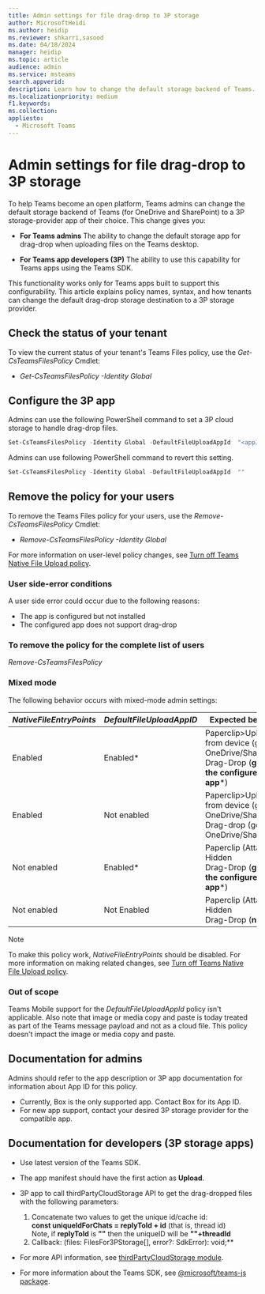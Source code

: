 ```yaml
---
title: Admin settings for file drag-drop to 3P storage 
author: MicrosoftHeidi
ms.author: heidip
ms.reviewer: shkarri,sasood
ms.date: 04/18/2024
manager: heidip
ms.topic: article
audience: admin
ms.service: msteams
search.appverid: 
description: Learn how to change the default storage backend of Teams.
ms.localizationpriority: medium
f1.keywords: 
ms.collection:
appliesto: 
  - Microsoft Teams
---
```


# Admin settings for file drag-drop to 3P storage

To help Teams become an open platform, Teams admins can change the default storage backend of Teams (for OneDrive and SharePoint) to a 3P storage-provider app of their choice. This change gives you:

- **For Teams admins** The ability to change the default storage app for drag-drop when uploading files on the Teams desktop.

- **For Teams app developers (3P)** The ability to use this capability for Teams apps using the Teams SDK.

This functionality works only for Teams apps built to support this configurability. This article explains policy names, syntax, and how tenants can change the default drag-drop storage destination to a 3P storage provider.

## Check the status of your tenant
To view the current status of your tenant's Teams Files policy, use the *Get-CsTeamsFilesPolicy* Cmdlet:
- *Get-CsTeamsFilesPolicy -Identity Global*

## Configure the 3P app
Admins can use the following PowerShell command to set a 3P cloud storage to handle drag-drop files.

```powershell
Set-CsTeamsFilesPolicy -Identity Global -DefaultFileUploadAppId  "<appId>"
```

Admins can use following PowerShell command to revert this setting.

```powershell
Set-CsTeamsFilesPolicy -Identity Global -DefaultFileUploadAppId  ""
```

## Remove the policy for your users
 To remove the Teams Files policy for your users, use the *Remove-CsTeamsFilesPolicy* Cmdlet:
- *Remove-CsTeamsFilesPolicy -Identity Global*

For more information on user-level policy changes, see [Turn off Teams Native File Upload policy](/microsoftteams/turn-off-teams-native-file-upload-policy).

### User side-error conditions
A user side error could occur due to the following reasons:
- The app is configured but not installed
- The configured app does not support drag-drop

### To remove the policy for the complete list of users
*Remove-CsTeamsFilesPolicy*

### Mixed mode
The following behavior occurs with mixed-mode admin settings:

|*NativeFileEntryPoints* |*DefaultFileUploadAppID* |Expected behavior
|---------|---------|---|
|Enabled     |Enabled*       |Paperclip>Upload from device (goes to OneDrive/SharePoint)<br>Drag-Drop (**goes to the configured 3P app***)|
|Enabled    |Not enabled      |Paperclip>Upload from device  (goes to OneDrive/SharePoint)<br>Drag-drop (goes to OneDrive/SharePoint)|
|Not enabled    |Enabled*      |Paperclip (Attach) - Hidden<br>Drag-Drop (**goes to the configured 3P app***)|
|Not enabled    |Not Enabled      |Paperclip (Attach) - Hidden<br>Drag-Drop (**no op**)|

> [!NOTE]
> To make this policy work, *NativeFileEntryPoints* should be disabled. For more information on making related changes, see [Turn off Teams Native File Upload policy](/microsoftteams/turn-off-teams-native-file-upload-policy).

### Out of scope
Teams Mobile support for the *DefaultFileUploadAppId* policy isn't applicable. Also note that image or media copy and paste is today treated as part of the Teams message payload and not as a cloud file. This policy doesn't impact the image or media copy and paste.

## Documentation for admins
Admins should refer to the app description or 3P app documentation for information about App ID for this policy.

- Currently, Box is the only supported app. Contact Box for its App ID.
- For new app support, contact your desired 3P storage provider for the compatible app.

## Documentation for developers (3P storage apps)

- Use latest version of the Teams SDK.
- The app manifest should have the first action as **Upload**.
- 3P app to call thirdPartyCloudStorage API to get the drag-dropped files with the following parameters:
  1. Concatenate two values to get the unique id/cache id:<br>**const uniqueIdForChats = replyToId + id** (that is, thread id)<br>Note, if **replyToId** is **""** then the uniqueID will be **""+threadId**
  2. Callback: (files: FilesFor3PStorage[], error?: SdkError): void;**

- For more API information, see [thirdPartyCloudStorage module](/javascript/api/@microsoft/teams-js/thirdpartycloudstorage).

- For more information about the Teams SDK, see [@microsoft/teams-js package](/javascript/api/@microsoft/teams-js).
